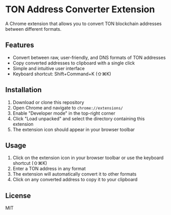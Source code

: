 # TON Address Converter Extension

A Chrome extension that allows you to convert TON blockchain addresses between different formats.

## Features

- Convert between raw, user-friendly, and DNS formats of TON addresses
- Copy converted addresses to clipboard with a single click
- Simple and intuitive user interface
- Keyboard shortcut: Shift+Command+K (⇧⌘K)

## Installation

1. Download or clone this repository
2. Open Chrome and navigate to `chrome://extensions/`
3. Enable "Developer mode" in the top-right corner
4. Click "Load unpacked" and select the directory containing this extension
5. The extension icon should appear in your browser toolbar

## Usage

1. Click on the extension icon in your browser toolbar or use the keyboard shortcut (⇧⌘K)
2. Enter a TON address in any format
3. The extension will automatically convert it to other formats
4. Click on any converted address to copy it to your clipboard

## License

MIT 